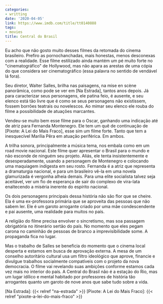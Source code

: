 ```yaml
---
categories:
- writting
date: '2020-04-05'
link: https://www.imdb.com/title/tt0140888
tags:
- movies
title: Central do Brasil
---
```


Eu acho que não gosto muito desses filmes da retomada do cinema brasileiro. Prefiro as pornochanchadas, mais honestas, menos desconexas com a realidade. Esse filme estilizado ainda mantém um pé muito forte no "cinematográfico" de Hollywood, mas não apara as arestas de uma cópia do que considera ser cinematográfico (essa palavra no sentido de vendável lá fora).

Seu diretor, Walter Salles, brilha nas paisagens, na mise en scène panorâmica, como pode se ver em [Na Estrada], tantos anos depois. Já para caracterizar seus personagens, ele patina feio, é ausente, e seu elenco está tão livre que é como se seus personagens não existissem, fossem borrões teatrais ou novelescos. Ao mimar seu elenco ele rouba do filme a possibilidade de atuações marcantes.

Vendeu-se muito bem esse filme para o Oscar, ganhando uma indicação até de atriz para Fernanda Montenegro. Ele tem um quê de continuação de [Pixote: A Lei do Mais Fraco], esse sim um filme forte. Tanto que tem a inesquecível Marília Pêra em atuação periférica. Em ambos.

A trilha sonora, principalmente a música tema, nos embala como em um road movie nacional. Este filme quer apresentar o Brasil para o mundo e não esconde de ninguém seu projeto. Aliás, ele tenta insistentemente e desesperadamente, usando a personagem de Montenegro e colocando uma maquiagem indigesta em seu rosto. Fernanda é a atriz que representa a dramaturgia nacional, e para um brasileiro vê-la em uma novela glamurizada é vergonha alheia demais. Para uma elite socialista talvez seja aceitável, ver um fio de esperança de sair do complexo de vira-lata enaltecendo a miséria inerente do espírito nacional.

Os dois personagens principais dessa história não são flor que se cheire. Ela é uma ex-professora primária que se aproveita das pessoas que não sabem ler. Ele é um garoto arrogante criado por uma mãe condescendente e pai ausente, uma realidade para muitos no país.

A religião do filme precisa envolver o sincretismo, mas soa passagem obrigatória no itinerário sertão do país. No momento que eles pegam carona no caminhão de pessoas de branco a imprevisibilidade some. A propaganda fica no lugar.

Mas o trabalho de Salles se beneficia do momento que o cinema local desperta e estamos em busca de aprovação externa. A mesa de um conselho autoritário cultural usa um filtro ideológico que aprove, financie e divulgue trabalhos socialmente compatíveis com o projeto da nova democracia. O filme vai revelando suas ambições conforme estamos cada vez mais no interior do país. A Central do Brasil não é a estação do Rio, mas um lugar idílico e mental habitado por professores de história tão arrogantes quanto um garoto de nove anos que sabe tudo sobre a vida.

[Na Estrada]: {{< relref "na-estrada" >}}
[Pixote: A Lei do Mais Fraco]: {{< relref "pixote-a-lei-do-mais-fraco" >}}